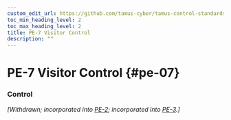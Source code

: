 ```yaml
---
custom_edit_url: https://github.com/tamus-cyber/tamus-control-standards/tree/main/content/tamus.edu/TAMUS_profile.xml
toc_min_heading_level: 2
toc_max_heading_level: 2
title: PE-7 Visitor Control
description: ""
---
```


# PE-7 Visitor Control {#pe-07}

### Control

<em>[Withdrawn; incorporated into [PE-2](/catalog/pe/pe-02#pe-02); incorporated into [PE-3](/catalog/pe/pe-03#pe-03).]</em>

